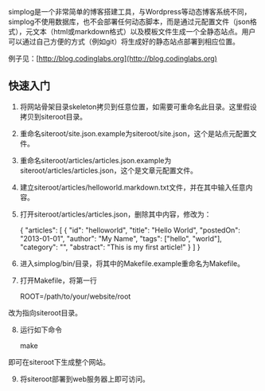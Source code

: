 simplog是一个非常简单的博客搭建工具，与Wordpress等动态博客系统不同，simplog不使用数据库，也不会部署任何动态脚本，而是通过元配置文件（json格式），元文本（html或markdown格式）以及模板文件生成一个全静态站点。用户可以通过自己方便的方式（例如git）将生成好的静态站点部署到相应位置。

例子见：[http://blog.codinglabs.org](http://blog.codinglabs.org)

## 快速入门
1. 将网站骨架目录skeleton拷贝到任意位置，如需要可重命名此目录。这里假设拷贝到siteroot目录。

2. 重命名siteroot/site.json.example为siteroot/site.json，这个是站点元配置文件。

3. 重命名siteroot/articles/articles.json.example为siteroot/articles/articles.json，这个是文章元配置文件。

4. 建立siteroot/articles/helloworld.markdown.txt文件，并在其中输入任意内容。

5. 打开siteroot/articles/articles.json，删除其中内容，修改为：

    {
        "articles": [
            {
                "id": "helloworld",
                "title": "Hello World",
                "postedOn": "2013-01-01",
                "author": "My Name",
                "tags": ["hello", "world"],
                "category": "",
                "abstract": "This is my first article!"
            }
        ]
    }

6. 进入simplog/bin/目录，将其中的Makefile.example重命名为Makefile。

7. 打开Makefile，将第一行

    ROOT=/path/to/your/website/root

改为指向siteroot目录。

8. 运行如下命令

    make

即可在siteroot下生成整个网站。

9. 将siteroot部署到web服务器上即可访问。
